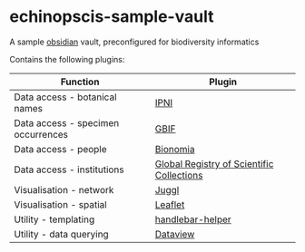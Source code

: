 # echinopscis-sample-vault
A sample [obsidian](https://obsidian.md) vault, preconfigured for biodiversity informatics

Contains the following plugins:

|Function |Plugin | 
|-|-|
|Data access - botanical names | [IPNI](https://github.com/echinopscis/echinopscis-quickadd/blob/main/README.md#ipni) |
|Data access - specimen occurrences | [GBIF](https://github.com/echinopscis/echinopscis-quickadd/blob/main/README.md#gbif) |
|Data access - people | [Bionomia](https://github.com/echinopscis/echinopscis-quickadd/blob/main/README.md#bionomia) |
|Data access - institutions | [Global Registry of Scientific Collections](https://github.com/echinopscis/echinopscis-quickadd/blob/main/README.md#grscicoll) |
|Visualisation - network | [Juggl](https://github.com/HEmile/juggl) |
|Visualisation - spatial | [Leaflet](https://github.com/valentine195/obsidian-leaflet-plugin) |
|Utility - templating | [handlebar-helper](https://github.com/echinopscis/obsidian-handlebar-helper-plugin) |
|Utility - data querying | [Dataview](https://github.com/blacksmithgu/obsidian-dataview)|
